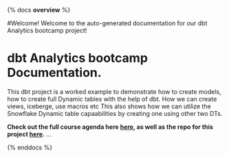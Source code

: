 {% docs __overview__ %}

#Welcome!
Welcome to the auto-generated documentation for our dbt Analytics bootcamp project!

# dbt Analytics bootcamp Documentation.
This dbt project is a worked example to demonstrate how to create models, 
how to create full Dynamic tables with the help of dbt.
How we can create views, iceberge, use macros etc
This also shows how we can utilize the Snowflake Dynamic table capaabilities by creating one using other two DTs.

**Check out the full course agenda here [here](https://www.cloudlearningyard.com/courses/DATA-ANALYTICS-ENGINEER-BOOTCAMP--676a34e3f4803c3823c4d3ba),
as well as the repo for this project [here](https://github.com/dataengineer007/dbtanalyticsproject/).**
...

{% enddocs %}